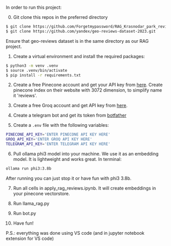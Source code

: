In order to run this project:

0. Git clone this repos in the preferred directory

```bash
$ git clone https://github.com/Forgetmypassword/RAG_Krasnodar_park_reviews.git
$ git clone https://github.com/yandex/geo-reviews-dataset-2023.git
```
Ensure that geo-reviews dataset is in the same directory as our RAG project.

1. Create a virtual environment and install the required packages:

```bash
$ python3 -m venv .venv
$ source .venv/bin/activate
$ pip install -r requirements.txt
```

2. Create a free Pinecone account and get your API key from [here](https://www.pinecone.io/).
Create pinecone index on their website with 3072 dimension, to simplify name it 'reviews'.

3. Create a free Groq account and get API key from [here](https://console.groq.com/keys).

4. Create a telegram bot and get its token from [botfather](https://t.me/BotFather)

5. Create a `.env` file with the following variables:

```bash
PINECONE_API_KEY='ENTER PINECONE API KEY HERE'
GROQ_API_KEY='ENTER GROQ API KEY HERE'
TELEGRAM_API_KEY='ENTER TELEGRAM API KEY HERE'
```

6. Pull ollama phi3 model into your machine. We use it as an embedding model. It is lightweight and works great. In terminal: 

```bash
ollama run phi3:3.8b
```
After running you can just stop it or have fun with phi3 3.8b.

7. Run all cells in apply_rag_reviews.ipynb. It will create embeddings in your pinecone vectorstore.

8. Run llama_rag.py

9. Run bot.py

10. Have fun!

P.S.: everything was done using VS code (and in jupyter notebook extension for VS code)
